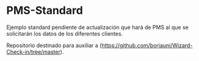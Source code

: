 # PMS-Standard

Ejemplo standard pendiente de actualización que hará de PMS al que se solicitarán los datos de los diferentes clientes.

Repositorio destinado para auxiliar a (https://github.com/borjauni/Wizard-Check-in/tree/master).
